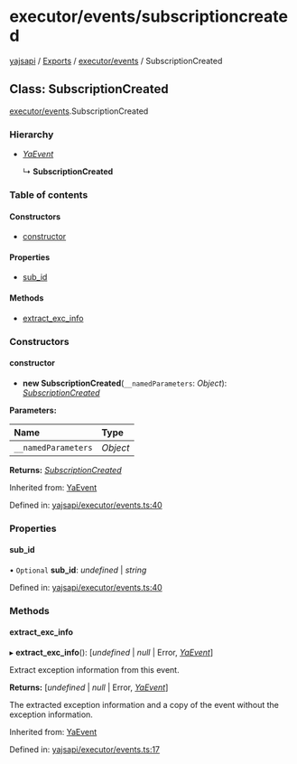 # executor/events/subscriptioncreated

[yajsapi](https://github.com/golemfactory/yagna-docs/tree/9699eb3e934dbc2c15063c37bc7a317a2c47fef4/yajsapi/README.md) / [Exports](https://github.com/golemfactory/yagna-docs/tree/9699eb3e934dbc2c15063c37bc7a317a2c47fef4/yajsapi/modules.md) / [executor/events](../yajsapi-2/executor_events.md) / SubscriptionCreated

## Class: SubscriptionCreated

[executor/events](../yajsapi-2/executor_events.md).SubscriptionCreated

### Hierarchy

* [_YaEvent_](executor_events.yaevent.md)

  ↳ **SubscriptionCreated**

### Table of contents

#### Constructors

* [constructor](executor_events.subscriptioncreated.md#constructor)

#### Properties

* [sub\_id](executor_events.subscriptioncreated.md#sub_id)

#### Methods

* [extract\_exc\_info](executor_events.subscriptioncreated.md#extract_exc_info)

### Constructors

#### constructor

+ **new SubscriptionCreated**\(`__namedParameters`: _Object_\): [_SubscriptionCreated_](executor_events.subscriptioncreated.md)

**Parameters:**

| Name | Type |
| :--- | :--- |
| `__namedParameters` | _Object_ |

**Returns:** [_SubscriptionCreated_](executor_events.subscriptioncreated.md)

Inherited from: [YaEvent](executor_events.yaevent.md)

Defined in: [yajsapi/executor/events.ts:40](https://github.com/golemfactory/yajsapi/blob/0a8d8c8/yajsapi/executor/events.ts#L40)

### Properties

#### sub\_id

• `Optional` **sub\_id**: _undefined_ \| _string_

Defined in: [yajsapi/executor/events.ts:40](https://github.com/golemfactory/yajsapi/blob/0a8d8c8/yajsapi/executor/events.ts#L40)

### Methods

#### extract\_exc\_info

▸ **extract\_exc\_info**\(\): \[_undefined_ \| _null_ \| Error, [_YaEvent_](executor_events.yaevent.md)\]

Extract exception information from this event.

**Returns:** \[_undefined_ \| _null_ \| Error, [_YaEvent_](executor_events.yaevent.md)\]

The extracted exception information and a copy of the event without the exception information.

Inherited from: [YaEvent](executor_events.yaevent.md)

Defined in: [yajsapi/executor/events.ts:17](https://github.com/golemfactory/yajsapi/blob/0a8d8c8/yajsapi/executor/events.ts#L17)

